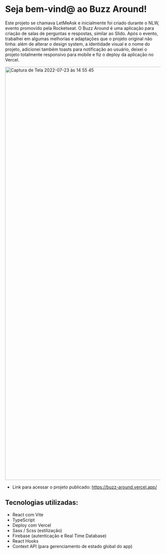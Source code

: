 # Seja bem-vind@ ao Buzz Around! 

Este projeto se chamava LetMeAsk e inicialmente foi criado durante o NLW, evento promovido pela Rocketseat. O Buzz Around é uma aplicação para criação de salas de perguntas e respostas, similar ao Slido. Após o evento, trabalhei em algumas melhorias e adaptações que o projeto original não tinha: além de alterar o design system, a identidade visual e o nome do projeto, adicionei também toasts para notificação ao usuário, deixei o projeto totalmente responsivo para mobile e fiz o deploy da aplicação no Vercel.

<img width="1332" alt="Captura de Tela 2022-07-23 às 14 55 45" src="https://user-images.githubusercontent.com/75288827/180617221-2af0b490-9e2a-4382-950e-4a078abf413b.png">

- Link para acessar o projeto publicado: https://buzz-around.vercel.app/

## Tecnologias utilizadas:
- React com Vite
- TypeScript
- Deploy com Vercel
- Sass / Scss (estilização)
- Firebase (autenticação e Real Time Database)
- React Hooks
- Context API (para gerenciamento de estado global do app)
